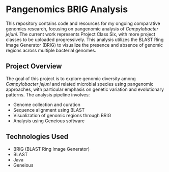 
# Pangenomics BRIG Analysis

This repository contains code and resources for my ongoing comparative genomics research, focusing on pangenomic analysis of *Campylobacter jejuni*. The current work represents Project Class Six, with more project classes to be uploaded progressively. This analysis utilizes the BLAST Ring Image Generator (BRIG) to visualize the presence and absence of genomic regions across multiple bacterial genomes.

## Project Overview

The goal of this project is to explore genomic diversity among *Campylobacter jejuni* and related microbial species using pangenomic approaches, with particular emphasis on genetic variation and evolutionary patterns. The analysis pipeline involves:

- Genome collection and curation
- Sequence alignment using BLAST
- Visualization of genomic regions through BRIG
- Analysis using Geneious software

## Technologies Used

- BRIG (BLAST Ring Image Generator)
- BLAST
- Java
- Geneious


